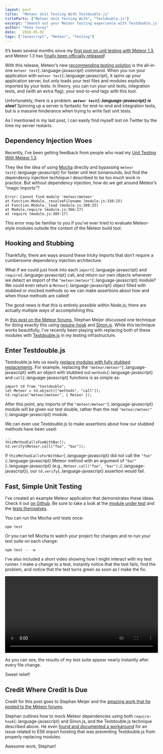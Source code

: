 ```yaml
---
layout: post
title:  "Meteor Unit Testing With Testdouble.js"
titleParts: ["Meteor Unit Testing With", "Testdouble.js"]
excerpt: "Smooth out your Meteor testing experience with Testdouble.js."
author: "Pete Corey"
date:   2016-05-02
tags: ["Javascript", "Meteor", "Testing"]
---
```


It’s been several months since my [first post on unit testing with Meteor 1.3](http://blog.east5th.co/2015/12/21/unit-testing-with-meteor-1.3/), and Meteor 1.3 has [finally been officially released](http://info.meteor.com/blog/announcing-meteor-1.3)!

With this release, Meteor’s new [recommending testing solution](http://guide.meteor.com/testing.html) is the all-in-one `meteor test`{:.language-javascript} command. When you run your application with `meteor test`{:.language-javascript}, it spins up your application server, but only loads your test files and modules explicitly imported by your tests. In theory, you can run your unit tests, integration tests, and (with an extra flag), your end-to-end tags with this tool.

Unfortunately, there is a problem. ___`meteor test`{:.language-javascript} is slow!___ Spinning up a server is fantastic for end-to-end and integration tests, but is a massive hinderance when trying to write fast unit tests.

As I mentioned in my last post, I can easily find myself lost on Twitter by the time my server restarts.

## Dependency Injection Woes

Recently, I’ve been getting feedback from people who read my [Unit Testing With Meteor 1.3](http://blog.east5th.co/2015/12/21/unit-testing-with-meteor-1.3/).

They like the idea of using [Mocha](https://mochajs.org/) directly and bypassing `meteor test`{:.language-javascript} for faster unit test turnarounds, but find the dependency injection technique I described to be too much work in practice. But without dependency injection, how do we get around Meteor’s “magic imports”?

<pre class="language-javascript"><code class="language-javascript">Error: Cannot find module 'meteor/meteor'
at Function.Module._resolveFilename (module.js:338:15)
at Function.Module._load (module.js:289:25)
at Module.require (module.js:366:17)
at require (module.js:385:17)
</code></pre>

This error may be familiar to you if you’ve ever tried to evaluate Meteor-style modules outside the context of the Meteor build tool. 

## Hooking and Stubbing

Thankfully, there are ways around these tricky imports that don’t require a cumbersome dependency injection architecture.

What if we could just hook into each `import`{:.language-javascript} and `require`{:.language-javascript} call, and return our own objects whenever we detect an import of the `"meteor/meteor"`{:.language-javascript} module? We could even return a `Meteor`{:.language-javascript} object filled with stubbed or mocked methods so we can make assertions about how and when those methods are called!

The good news is that this is entirely possible within Node.js; there are actually multiple ways of accomplishing this.

In [this post on the Meteor forums](https://forums.meteor.com/t/meteor-1-3-testing-with-meteor-meteor-x-package-imports/21009), Stephan Meijer discussed one technique for doing exactly this using [require-hook](https://www.npmjs.com/package/require-hook) and [Sinon.js](http://sinonjs.org/). While this technique works beautifully, I’ve recently been playing with replacing both of these modules with [Testdouble.js](https://github.com/testdouble/testdouble.js) in my testing infrastructure.

## Enter Testdouble.js

Testdouble.js lets us easily [replace modules with fully stubbed replacements](https://github.com/testdouble/testdouble.js/blob/master/docs/7-replacing-dependencies.md#testdoublereplace-api). For example, replacing the `"meteor/meteor"`{:.language-javascript} with an object with stubbed out `methods`{:.language-javascript} and `call`{:.language-javascript} functions is as simple as:

<pre class="language-javascript"><code class="language-javascript">import td from "testdouble";
let Meteor = td.object(["methods", "call"]);
td.replace("meteor/meteor", { Meteor });
</code></pre>

After this point, any imports of the `"meteor/meteor"`{:.language-javascript} module will be given our test double, rather than the real `"meteor/meteor"`{:.language-javascript} module.

We can even use Testdouble.js to make assertions about how our stubbed methods have been used:

<pre class="language-javascript"><code class="language-javascript">...
thisMethodCallsFooWithBar();
td.verify(Meteor.call("foo", "bar"));
</code></pre>

If `thisMethodCallsForWithBar`{:.language-javascript} did not call the `"foo"`{:.language-javascript} Meteor method with an argument of `"bar"`{:.language-javascript} (e.g., `Meteor.call("foo", "bar");`{:.language-javascript}), our `td.verify`{:.language-javascript} assertion would fail.

## Fast, Simple Unit Testing

I’ve created an example Meteor application that demonstrates these ideas. Check it out [on Github](https://github.com/pcorey/unit-testing-with-testdouble). Be sure to take a look at the [module under test](https://github.com/pcorey/unit-testing-with-testdouble/blob/master/imports/hello-module.js) and the [tests themselves](https://github.com/pcorey/unit-testing-with-testdouble/blob/master/tests/example-module.test.js).

You can run the Mocha unit tests once:

<pre class="language-bash"><code class="language-bash">npm test
</code></pre>

Or you can tell Mocha to watch your project for changes and re-run your test suite on each change:

<pre class="language-bash"><code class="language-bash">npm test -- -w
</code></pre>

I’ve also included a short video showing how I might interact with my test runner. I make a change to a test, instantly notice that the test fails, find the problem, and notice that the test turns green as soon as I make the fix.

<video width="100%" src="https://s3-us-west-1.amazonaws.com/www.1pxsolidtomato.com/Unit+Testing+with+Testdouble.webm" autoplay loop controls></video>

As you can see, the results of my test suite appear nearly instantly after every file change. 

Sweet relief!

## Credit Where Credit Is Due

Credit for this post goes to Stephan Meijer and the [amazing work that he posted to the Meteor forums](https://forums.meteor.com/t/meteor-1-3-testing-with-meteor-meteor-x-package-imports/21009).

Stephan outlines how to mock Meteor dependencies using both `require-hook`{:.language-javascript} and Sinon.js, and the Testdouble.js technique described above. He even [found and documented a workaround](https://forums.meteor.com/t/meteor-1-3-testing-with-meteor-meteor-x-package-imports/21009/7) for an issue related to ES6 import hoisting that was preventing Testdouble.js from properly replacing modules.

Awesome work, Stephan!
